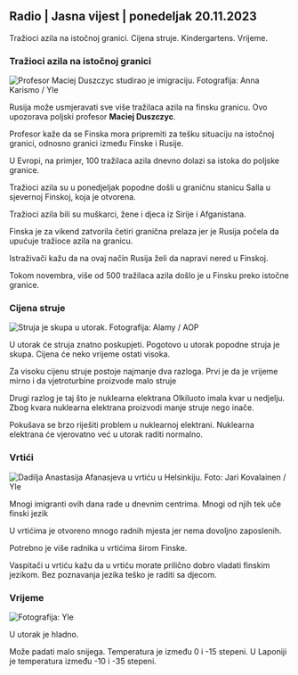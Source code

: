 ## Radio \| Jasna vijest \| ponedeljak 20.11.2023

Tražioci azila na istočnoj granici. Cijena struje. Kindergartens. Vrijeme.

### Tražioci azila na istočnoj granici

![Profesor Maciej Duszczyc studirao je imigraciju. Fotografija: Anna Karismo / Yle](https://images.cdn.yle.fi/image/upload/c_crop,h_2268,w_4028,x_0,y_0/ar_1.777777777777777,c_fill,g_faces,h_675/01_200/wd_q_auto:eco/f_auto/fl_lossy/v1700423531/39-1203119655a67178e33b)

Rusija može usmjeravati sve više tražilaca azila na finsku granicu. Ovo upozorava poljski profesor **Maciej Duszczyc**.

Profesor kaže da se Finska mora pripremiti za tešku situaciju na istočnoj granici, odnosno granici između Finske i Rusije.

U Evropi, na primjer, 100 tražilaca azila dnevno dolazi sa istoka do poljske granice.

Tražioci azila su u ponedjeljak popodne došli u graničnu stanicu Salla u sjevernoj Finskoj, koja je otvorena.

Tražioci azila bili su muškarci, žene i djeca iz Sirije i Afganistana.

Finska je za vikend zatvorila četiri granična prelaza jer je Rusija počela da upućuje tražioce azila na granicu.

Istraživači kažu da na ovaj način Rusija želi da napravi nered u Finskoj.

Tokom novembra, više od 500 tražilaca azila došlo je u Finsku preko istočne granice.

### Cijena struje

![Struja je skupa u utorak. Fotografija: Alamy / AOP](https://images.cdn.yle.fi/image/upload/c_crop,h_3375,w_6000,x_0,y_467/ar_1.777777777777777,c_fill,g_faces,h_675/wd_1_200/wd_:eco/f_auto/fl_lossy/v1691842960/39-106121063c8f48238bcf)

U utorak će struja znatno poskupjeti. Pogotovo u utorak popodne struja je skupa. Cijena će neko vrijeme ostati visoka.

Za visoku cijenu struje postoje najmanje dva razloga. Prvi je da je vrijeme mirno i da vjetroturbine proizvode malo struje

Drugi razlog je taj što je nuklearna elektrana Olkiluoto imala kvar u nedjelju. Zbog kvara nuklearna elektrana proizvodi manje struje nego inače.

Pokušava se brzo riješiti problem u nuklearnoj elektrani. Nuklearna elektrana će vjerovatno već u utorak raditi normalno.

### Vrtići

![Dadilja Anastasija Afanasjeva u vrtiću u Helsinkiju. Foto: Jari Kovalainen / Yle](https://images.cdn.yle.fi/image/upload/c_crop,h_3375,w_6000,x_0,y_134/ar_1.7777777777777777,c_fill,g_faces,h_11_05q_auto:eco/f_auto/fl_lossy/v1700133967/39-12015336555f596ca4eb)

Mnogi imigranti ovih dana rade u dnevnim centrima. Mnogi od njih tek uče finski jezik

U vrtićima je otvoreno mnogo radnih mjesta jer nema dovoljno zaposlenih.

Potrebno je više radnika u vrtićima širom Finske.

Vaspitači u vrtiću kažu da u vrtiću morate prilično dobro vladati finskim jezikom. Bez poznavanja jezika teško je raditi sa djecom.

### Vrijeme

![ Fotografija: Yle](https://images.cdn.yle.fi/image/upload/c_crop,h_1080,w_1919,x_0,y_0/ar_1.7777777777777777,c_fill,g_faces,h_675,w_pr_12:eco/f_auto/fl_lossy/v1700492173/39-1203681655b7364e6c83)

U utorak je hladno.

Može padati malo snijega. Temperatura je između 0 i -15 stepeni. U Laponiji je temperatura između -10 i -35 stepeni.